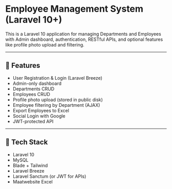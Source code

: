 # Employee Management System (Laravel 10+)

This is a Laravel 10 application for managing Departments and Employees with Admin dashboard, authentication, RESTful APIs, and optional features like profile photo upload and filtering.

---

## 📌 Features
- User Registration & Login (Laravel Breeze)
- Admin-only dashboard
- Departments CRUD
- Employees CRUD
- Profile photo upload (stored in public disk)
- Employee filtering by Department (AJAX)
- Export Employees to Excel
- Social Login with Google
- JWT-protected API

---

## 🚀 Tech Stack
- Laravel 10
- MySQL
- Blade + Tailwind
- Laravel Breeze
- Laravel Sanctum (or JWT for APIs)
- Maatwebsite Excel

